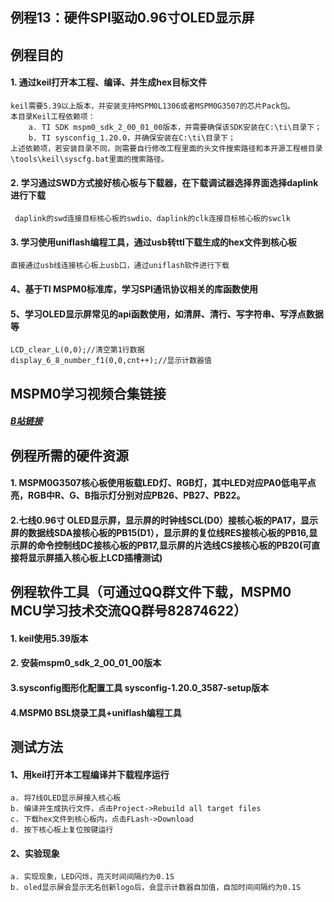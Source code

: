 ## 例程13：硬件SPI驱动0.96寸OLED显示屏

## 例程目的
#### 1. 通过keil打开本工程、编译、并生成hex目标文件

```
keil需要5.39以上版本，并安装支持MSPM0L1306或者MSPM0G3507的芯片Pack包。  
本目录Keil工程依赖项：  
	a. TI SDK mspm0_sdk_2_00_01_00版本，并需要确保该SDK安装在C:\ti\目录下；  
	b. TI sysconfig_1.20.0，并确保安装在C:\ti\目录下；  
上述依赖项，若安装目录不同，则需要自行修改工程里面的头文件搜索路径和本开源工程根目录\tools\keil\syscfg.bat里面的搜索路径。  
```

#### 2. 学习通过SWD方式接好核心板与下载器，在下载调试器选择界面选择daplink进行下载

```
 daplink的swd连接目标核心板的swdio、daplink的clk连接目标核心板的swclk
```

#### 3. 学习使用uniflash编程工具，通过usb转ttl下载生成的hex文件到核心板
	直接通过usb线连接核心板上usb口，通过uniflash软件进行下载

#### 4、基于TI MSPM0标准库，学习SPI通讯协议相关的库函数使用

#### 5、学习OLED显示屏常见的api函数使用，如清屏、清行、写字符串、写浮点数据等

```
LCD_clear_L(0,0);//清空第1行数据
display_6_8_number_f1(0,0,cnt++);//显示计数器值
```



## MSPM0学习视频合集链接

##### [B站链接](https://www.bilibili.com/video/BV1Ei421Q7n9/)



## 例程所需的硬件资源
#### 1. MSPM0G3507核心板使用板载LED灯、RGB灯，其中LED对应PA0低电平点亮，RGB中R、G、B指示灯分别对应PB26、PB27、PB22。

#### 2.七线0.96寸 OLED显示屏，显示屏的时钟线SCL(D0）接核心板的PA17，显示屏的数据线SDA接核心板的PB15(D1），显示屏的复位线RES接核心板的PB16,显示屏的命令控制线DC接核心板的PB17,显示屏的片选线CS接核心板的PB20(可直接将显示屏插入核心板上LCD插槽测试)



## 例程软件工具（可通过QQ群文件下载，MSPM0 MCU学习技术交流QQ群号82874622）
#### 1. keil使用5.39版本
#### 2. 安装mspm0_sdk_2_00_01_00版本

#### 3.sysconfig图形化配置工具 sysconfig-1.20.0_3587-setup版本

#### 4.MSPM0 BSL烧录工具+uniflash编程工具



## 测试方法
#### 1、用keil打开本工程编译并下载程序运行
    a. 将7线OLED显示屏接入核心板
    b. 编译并生成执行文件，点击Project->Rebuild all target files  
    c. 下载hex文件到核心板内，点击FLash->Download
    d. 按下核心板上复位按键运行
#### 2、实验现象

```
a. 实现现象，LED闪烁，亮灭时间间隔约为0.1S
b. oled显示屏会显示无名创新logo后，会显示计数器自加值，自加时间间隔约为0.1S
```

